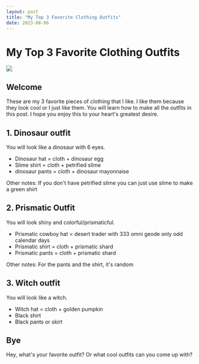 ```yaml
---
layout: post
title: "My Top 3 Favorite Clothing Outfits"
date: 2023-08-06
---
```


# My Top 3 Favorite Clothing Outfits

![](https://cdn.cloudflare.steamstatic.com/steam/apps/413150/capsule_616x353.jpg)

## Welcome

These are my 3 favorite pieces of clothing that I like. I like them because they look cool or I just like them. You will learn how to make all the outfits in this post. I hope you enjoy this to your heart's greatest desire.

## 1. Dinosaur outfit

You will look like a dinosaur with 6 eyes.

- Dinosaur hat = cloth + dinosaur egg
- Slime shirt = cloth + petrified slime
- dinosaur pants = cloth + dinosaur mayonnaise

Other notes:
If you don't have petrified slime you can just use slime to make a green shirt

## 2. Prismatic Outfit

You will look shiny and colorful/prismaticful.

- Prismatic cowboy hat = desert trader with 333 omni geode only odd calendar days
- Prismatic shirt = cloth + prismatic shard
- Prismatic pants = cloth + prismatic shard

Other notes:
For the pants and the shirt, it's random

## 3. Witch outfit

You will look like a witch.

- Witch hat = cloth + golden pumpkin
- Black shirt
- Black pants or skirt

## Bye

Hey, what's your favorite outfit? Or what cool outfits can you come up with?



